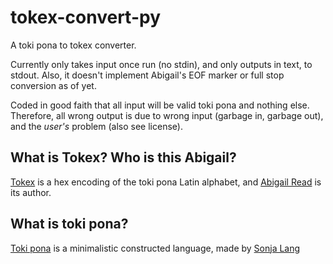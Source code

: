# tokex-convert-py
A toki pona to tokex converter.

Currently only takes input once run (no stdin), and only outputs in text, to stdout. Also, it doesn't implement Abigail's EOF marker or full stop conversion as of yet.

Coded in good faith that all input will be valid toki pona and nothing else. Therefore, all wrong output is due to wrong input (garbage in, garbage out), and the _user's_ problem (also see license).

## What is Tokex? Who is this Abigail?
[Tokex](https://github.com/AbbyRead/Tokex/) is a hex encoding of the toki pona Latin alphabet, and [Abigail Read](https://github.com/AbbyRead) is its author.

## What is toki pona?
[Toki pona](https://tokipona.org/) is a minimalistic constructed language, made by [Sonja Lang](https://lang.sg/)
